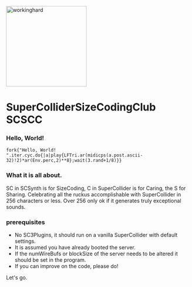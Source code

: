 
<img width="219" height="219" alt="workinghard" src="https://github.com/user-attachments/assets/b7e7671f-72df-4152-a8f1-1dd948d8c890" />

# SuperColliderSizeCodingClub SCSCC

### Hello, World!
```supercollider
fork{"Hello, World! ".iter.cyc.do{|a|play{LFTri.ar(midicps(a.post.ascii-32)!2)*ar(Env.perc,2)**8};wait(3.rand+1/8)}}
```
### What it is all about.

SC in SCSynth is for SizeCoding, C in SuperCollider is for Caring, the S for Sharing.
Celebrating all the ruckus accomplishable with SuperCollider in 256 characters or less. Over 256 only ok if it generates truly exceptional sounds.

### prerequisites

* No SC3Plugins, it should run on a vanilla SuperCollider with default settings.
* It is assumed you have already booted the server. 
* If the numWireBufs or blockSize of the server needs to be altered it should be set in the program.
* If you can improve on the code, please do!

Let's go. 
